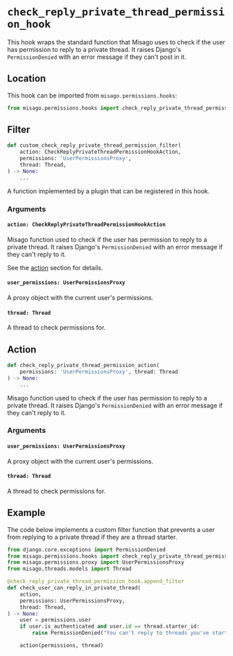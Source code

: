 # `check_reply_private_thread_permission_hook`

This hook wraps the standard function that Misago uses to check if the user has permission to reply to a private thread. It raises Django's `PermissionDenied` with an error message if they can't post in it.


## Location

This hook can be imported from `misago.permissions.hooks`:

```python
from misago.permissions.hooks import check_reply_private_thread_permission_hook
```


## Filter

```python
def custom_check_reply_private_thread_permission_filter(
    action: CheckReplyPrivateThreadPermissionHookAction,
    permissions: 'UserPermissionsProxy',
    thread: Thread,
) -> None:
    ...
```

A function implemented by a plugin that can be registered in this hook.


### Arguments

#### `action: CheckReplyPrivateThreadPermissionHookAction`

Misago function used to check if the user has permission to reply to a private thread. It raises Django's `PermissionDenied` with an error message if they can't reply to it.

See the [action](#action) section for details.


#### `user_permissions: UserPermissionsProxy`

A proxy object with the current user's permissions.


#### `thread: Thread`

A thread to check permissions for.


## Action

```python
def check_reply_private_thread_permission_action(
    permissions: 'UserPermissionsProxy', thread: Thread
) -> None:
    ...
```

Misago function used to check if the user has permission to reply to a private thread. It raises Django's `PermissionDenied` with an error message if they can't reply to it.


### Arguments

#### `user_permissions: UserPermissionsProxy`

A proxy object with the current user's permissions.


#### `thread: Thread`

A thread to check permissions for.


## Example

The code below implements a custom filter function that prevents a user from replying to a private thread if they are a thread starter.

```python
from django.core.exceptions import PermissionDenied
from misago.permissions.hooks import check_reply_private_thread_permission_hook
from misago.permissions.proxy import UserPermissionsProxy
from misago.threads.models import Thread

@check_reply_private_thread_permission_hook.append_filter
def check_user_can_reply_in_private_thread(
    action,
    permissions: UserPermissionsProxy,
    thread: Thread,
) -> None:
    user = permissions.user
    if user.is_authenticated and user.id == thread.starter_id:
        raise PermissionDenied("You can't reply to threads you've started.")

    action(permissions, thread)
```